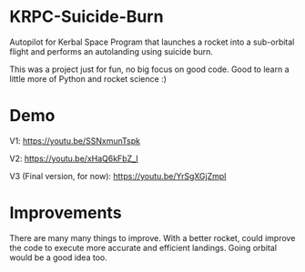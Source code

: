 # KRPC-Suicide-Burn
Autopilot for Kerbal Space Program that launches a rocket into a sub-orbital flight and performs an autolanding using suicide burn.

This was a project just for fun, no big focus on good code. Good to learn a little more of Python and rocket science :)

# Demo
V1: https://youtu.be/SSNxmunTspk

V2: https://youtu.be/xHaQ6kFbZ_I

V3 (Final version, for now): https://youtu.be/YrSgXGjZmpI

# Improvements
There are many many things to improve. With a better rocket, could improve the code to execute more accurate and efficient landings. Going orbital would be a good idea too.
